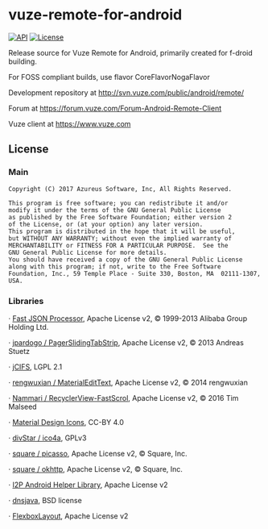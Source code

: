 # vuze-remote-for-android

[![API](https://img.shields.io/badge/API-7%2B-brightgreen.svg?style=flat)](https://android-arsenal.com/api?level=7) [![License](https://img.shields.io/badge/license-GPL-blue.svg)](LICENSE)

Release source for Vuze Remote for Android, primarily created for f-droid building.

For FOSS compliant builds, use flavor CoreFlavorNogaFlavor

Development repository at http://svn.vuze.com/public/android/remote/

Forum at https://forum.vuze.com/Forum-Android-Remote-Client

Vuze client at https://www.vuze.com


## License

### Main

    Copyright (C) 2017 Azureus Software, Inc, All Rights Reserved.
    
    This program is free software; you can redistribute it and/or
    modify it under the terms of the GNU General Public License
    as published by the Free Software Foundation; either version 2
    of the License, or (at your option) any later version.
    This program is distributed in the hope that it will be useful,
    but WITHOUT ANY WARRANTY; without even the implied warranty of
    MERCHANTABILITY or FITNESS FOR A PARTICULAR PURPOSE.  See the
    GNU General Public License for more details.
    You should have received a copy of the GNU General Public License
    along with this program; if not, write to the Free Software
    Foundation, Inc., 59 Temple Place - Suite 330, Boston, MA  02111-1307, USA.

### Libraries
&#xB7; <a href="https://github.com/alibaba/fastjson">Fast JSON Processor</a>, Apache License v2, &#169; 1999-2013 Alibaba Group Holding Ltd.

&#xB7; <a href="https://github.com/jpardogo/PagerSlidingTabStrip">jpardogo / PagerSlidingTabStrip</a>, Apache License v2, &#169; 2013 Andreas Stuetz

&#xB7; <a href="http://jcifs.samba.org/">jCIFS</a>, LGPL 2.1

&#xB7; <a href="https://github.com/rengwuxian/MaterialEditText">rengwuxian / MaterialEditText</a>, Apache License v2, &#169; 2014 rengwuxian

&#xB7; <a href="https://github.com/Nammari/RecyclerView-FastScroll">Nammari / RecyclerView-FastScrol</a>, Apache License v2, &#169; 2016 Tim Malseed

&#xB7; <a href="https://google.github.io/material-design-icons/">Material Design Icons</a>, CC-BY 4.0

&#xB7; <a href="https://github.com/divStar/ico4a">divStar / ico4a</a>, GPLv3

&#xB7; <a href="https://github.com/square/picasso">square / picasso</a>, Apache License v2, &#169; Square, Inc.

&#xB7; <a href="https://github.com/square/okttp">square / okhttp</a>, Apache License v2, &#169; Square, Inc.

&#xB7; <a href="https://mvnrepository.com/artifact/net.i2p.android/helper">I2P Android Helper Library</a>, Apache License v2

&#xB7; <a href="http://www.dnsjava.org/">dnsjava</a>, BSD license

&#xB7; <a href="https://github.com/google/flexbox-layout">FlexboxLayout</a>, Apache License v2
